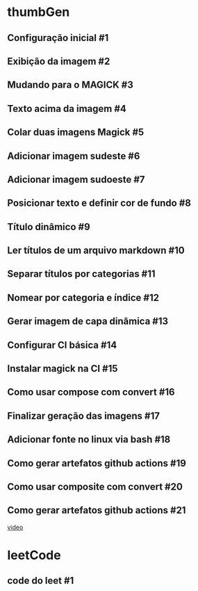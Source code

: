 # thumbGen
## Configuração inicial #1
## Exibição da imagem #2
## Mudando para o MAGICK #3
## Texto acima da imagem #4
## Colar duas imagens Magick #5
## Adicionar imagem sudeste #6
## Adicionar imagem sudoeste #7
## Posicionar texto e definir cor de fundo #8
## Título dinâmico #9
## Ler títulos de um arquivo markdown #10
## Separar títulos por categorias #11
## Nomear por categoria e índice #12
## Gerar imagem de capa dinâmica #13
## Configurar CI básica #14
## Instalar magick na CI #15
## Como usar compose com convert #16
## Finalizar geração das imagens #17
## Adicionar fonte no linux via bash #18
## Como gerar artefatos github actions #19
## Como usar composite com convert #20
## Como gerar artefatos github actions #21
[video](https://youtu.be/fWuKATcXDF0)
# leetCode
## code do leet #1
